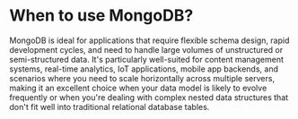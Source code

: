 # When to use MongoDB?

MongoDB is ideal for applications that require flexible schema design, rapid development cycles, and need to handle large volumes of unstructured or semi-structured data. It's particularly well-suited for content management systems, real-time analytics, IoT applications, mobile app backends, and scenarios where you need to scale horizontally across multiple servers, making it an excellent choice when your data model is likely to evolve frequently or when you're dealing with complex nested data structures that don't fit well into traditional relational database tables.